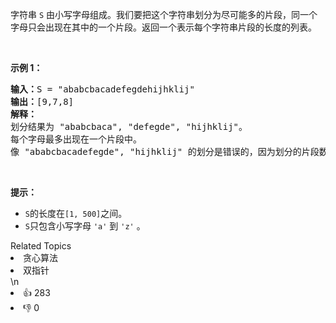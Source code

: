 <p>字符串 <code>S</code> 由小写字母组成。我们要把这个字符串划分为尽可能多的片段，同一个字母只会出现在其中的一个片段。返回一个表示每个字符串片段的长度的列表。</p>

<p>&nbsp;</p>

<p><strong>示例 1：</strong></p>

<pre><strong>输入：</strong>S = &quot;ababcbacadefegdehijhklij&quot;
<strong>输出：</strong>[9,7,8]
<strong>解释：</strong>
划分结果为 &quot;ababcbaca&quot;, &quot;defegde&quot;, &quot;hijhklij&quot;。
每个字母最多出现在一个片段中。
像 &quot;ababcbacadefegde&quot;, &quot;hijhklij&quot; 的划分是错误的，因为划分的片段数较少。
</pre>

<p>&nbsp;</p>

<p><strong>提示：</strong></p>

<ul>
	<li><code>S</code>的长度在<code>[1, 500]</code>之间。</li>
	<li><code>S</code>只包含小写字母 <code>&#39;a&#39;</code> 到 <code>&#39;z&#39;</code> 。</li>
</ul>
<div><div>Related Topics</div><div><li>贪心算法</li><li>双指针</li></div></div>\n<div><li>👍 283</li><li>👎 0</li></div>